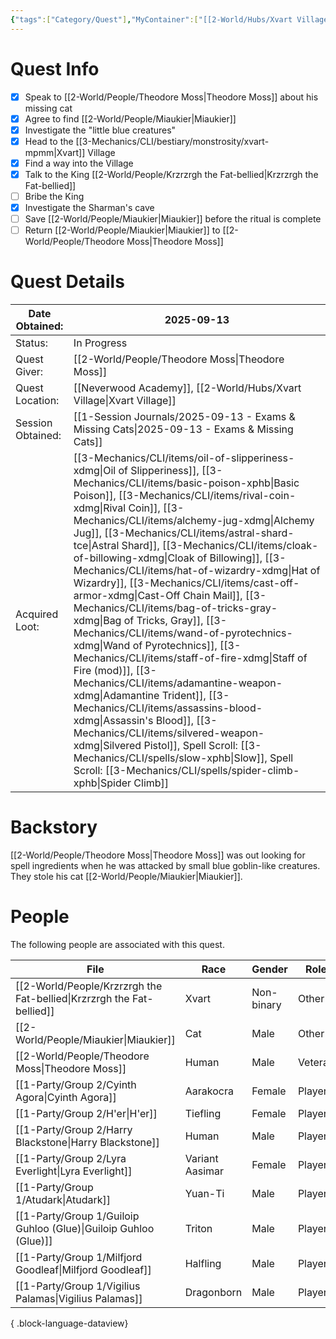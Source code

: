 ```yaml
---
{"tags":["Category/Quest"],"MyContainer":["[[2-World/Hubs/Xvart Village.md|Xvart Village]]","[[2-World/Hubs/Neverwood Academy.md|Neverwood Academy]]","[[2-World/Points of Interest/Xvart Ritual Dungeon.md|Xvart Ritual Dungeon]]"],"MyCategory":null,"image":"Pasted image 20250920140440.png","obsidianUIMode":"preview","questObtained":"2025-09-13","questStatus":"In Progress","questGiver":"[[2-World/People/Theodore Moss.md|Theodore Moss]]","questLocationObtained":["[[2-World/Hubs/Neverwood Academy\|Neverwood Academy]]","[[2-World/Hubs/Xvart Village.md|Xvart Village]]"],"questSessionObtained":"[[1-Session Journals/2025-09-13 - Exams & Missing Cats.md|2025-09-13 - Exams & Missing Cats]]","questNotes":null,"questLootAvail":["[[3-Mechanics/CLI/items/oil-of-slipperiness-xdmg.md|oil-of-slipperiness-xdmg]]","[[3-Mechanics/CLI/items/basic-poison-xphb.md|basic-poison-xphb]]","[[3-Mechanics/CLI/items/rival-coin-xdmg.md|rival-coin-xdmg]]","[[3-Mechanics/CLI/items/adamantine-weapon-xdmg.md|adamantine-weapon-xdmg]]","[[3-Mechanics/CLI/items/alchemy-jug-xdmg.md|alchemy-jug-xdmg]]","[[3-Mechanics/CLI/items/astral-shard-tce.md|astral-shard-tce]]","[[3-Mechanics/CLI/items/cloak-of-billowing-xdmg.md|cloak-of-billowing-xdmg]]","[[3-Mechanics/CLI/items/hat-of-wizardry-xdmg.md|hat-of-wizardry-xdmg]]","[[3-Mechanics/CLI/items/assassins-blood-xdmg.md|assassins-blood-xdmg]]","[[3-Mechanics/CLI/items/cast-off-armor-xdmg.md|cast-off-armor-xdmg]]","[[3-Mechanics/CLI/items/chain-mail-xphb.md|chain-mail-xphb]]","[[3-Mechanics/CLI/items/bag-of-tricks-gray-xdmg.md|bag-of-tricks-gray-xdmg]]","[[3-Mechanics/CLI/items/potion-of-healing-xdmg.md|potion-of-healing-xdmg]]","[[3-Mechanics/CLI/items/wand-of-pyrotechnics-xdmg.md|wand-of-pyrotechnics-xdmg]]","[[3-Mechanics/CLI/items/silvered-weapon-xdmg.md|silvered-weapon-xdmg]]","[[3-Mechanics/CLI/items/staff-of-fire-xdmg.md|staff-of-fire-xdmg]]"],"questLootEarned":null,"NoteIcon":"quest","questLookEarned":["[[3-Mechanics/CLI/items/oil-of-slipperiness-xdmg.md|oil-of-slipperiness-xdmg]]","[[3-Mechanics/CLI/items/basic-poison-xphb.md|basic-poison-xphb]]","[[3-Mechanics/CLI/items/rival-coin-xdmg.md|rival-coin-xdmg]]","[[3-Mechanics/CLI/items/alchemy-jug-xdmg.md|alchemy-jug-xdmg]]","[[3-Mechanics/CLI/items/astral-shard-tce.md|astral-shard-tce]]","[[3-Mechanics/CLI/items/cloak-of-billowing-xdmg.md|cloak-of-billowing-xdmg]]","[[3-Mechanics/CLI/items/hat-of-wizardry-xdmg.md|hat-of-wizardry-xdmg]]","[[3-Mechanics/CLI/items/cast-off-armor-xdmg.md|cast-off-armor-xdmg]]","[[3-Mechanics/CLI/items/bag-of-tricks-gray-xdmg.md|bag-of-tricks-gray-xdmg]]","[[3-Mechanics/CLI/items/wand-of-pyrotechnics-xdmg.md|wand-of-pyrotechnics-xdmg]]","[[3-Mechanics/CLI/items/staff-of-fire-xdmg.md|staff-of-fire-xdmg]]"],"dg-publish":true,"dg-path":"World/Quests/Miaukier Must Die!.md","permalink":"/world/quests/miaukier-must-die/","dgPassFrontmatter":true,"updated":"2025-10-02T16:16:08.000+01:00"}
---
```



# Quest Info

- [x]  Speak to [[2-World/People/Theodore Moss\|Theodore Moss]] about his missing cat 
- [x]  Agree to find [[2-World/People/Miaukier\|Miaukier]]
- [x]  Investigate the "little blue creatures"
- [x]  Head to the [[3-Mechanics/CLI/bestiary/monstrosity/xvart-mpmm\|Xvart]] Village
- [x]  Find a way into the Village
- [x]  Talk to the King [[2-World/People/Krzrzrgh the Fat-bellied\|Krzrzrgh the Fat-bellied]]
- [ ]  Bribe the King 
- [x]  Investigate the Sharman's cave 
- [ ]  Save [[2-World/People/Miaukier\|Miaukier]] before the ritual is complete
- [ ]  Return [[2-World/People/Miaukier\|Miaukier]] to [[2-World/People/Theodore Moss\|Theodore Moss]]

# Quest Details



| Date Obtained:    | 2025-09-13                                                                                                                                                                                                                                                                                                                                                                                                                                                                                                                                                                                                                                                                                                                |
| ----------------- | ------------------------------------------------------------------------------------------------------------------------------------------------------------------------------------------------------------------------------------------------------------------------------------------------------------------------------------------------------------------------------------------------------------------------------------------------------------------------------------------------------------------------------------------------------------------------------------------------------------------------------------------------------------------------------------------------------------------------- |
| Status:           | In Progress                                                                                                                                                                                                                                                                                                                                                                                                                                                                                                                                                                                                                                                                                                               |
| Quest Giver:      | [[2-World/People/Theodore Moss\|Theodore Moss]]                                                                                                                                                                                                                                                                                                                                                                                                                                                                                                                                                                                                                                                                                                         |
| Quest Location:   | [[Neverwood Academy]], [[2-World/Hubs/Xvart Village\|Xvart Village]]                                                                                                                                                                                                                                                                                                                                                                                                                                                                                                                                                                                                                                                                                  |
| Session Obtained: | [[1-Session Journals/2025-09-13 - Exams & Missing Cats\|2025-09-13 - Exams & Missing Cats]]                                                                                                                                                                                                                                                                                                                                                                                                                                                                                                                                                                                                                                                                                     |
| Acquired Loot:    | [[3-Mechanics/CLI/items/oil-of-slipperiness-xdmg\|Oil of Slipperiness]], [[3-Mechanics/CLI/items/basic-poison-xphb\|Basic Poison]], [[3-Mechanics/CLI/items/rival-coin-xdmg\|Rival Coin]], [[3-Mechanics/CLI/items/alchemy-jug-xdmg\|Alchemy Jug]], [[3-Mechanics/CLI/items/astral-shard-tce\|Astral Shard]], [[3-Mechanics/CLI/items/cloak-of-billowing-xdmg\|Cloak of Billowing]], [[3-Mechanics/CLI/items/hat-of-wizardry-xdmg\|Hat of Wizardry]], [[3-Mechanics/CLI/items/cast-off-armor-xdmg\|Cast-Off Chain Mail]], [[3-Mechanics/CLI/items/bag-of-tricks-gray-xdmg\|Bag of Tricks, Gray]], [[3-Mechanics/CLI/items/wand-of-pyrotechnics-xdmg\|Wand of Pyrotechnics]], [[3-Mechanics/CLI/items/staff-of-fire-xdmg\|Staff of Fire (mod)]], [[3-Mechanics/CLI/items/adamantine-weapon-xdmg\|Adamantine Trident]], [[3-Mechanics/CLI/items/assassins-blood-xdmg\|Assassin's Blood]], [[3-Mechanics/CLI/items/silvered-weapon-xdmg\|Silvered Pistol]], Spell Scroll: [[3-Mechanics/CLI/spells/slow-xphb\|Slow]], Spell Scroll: [[3-Mechanics/CLI/spells/spider-climb-xphb\|Spider Climb]] |


# Backstory

[[2-World/People/Theodore Moss\|Theodore Moss]] was out looking for spell ingredients when he was attacked by small blue goblin-like creatures. They stole his cat [[2-World/People/Miaukier\|Miaukier]].


# People

The following people are associated with this quest.

| File                                                                     | Race            | Gender     | Role    |
| ------------------------------------------------------------------------ | --------------- | ---------- | ------- |
| [[2-World/People/Krzrzrgh the Fat-bellied\|Krzrzrgh the Fat-bellied]] | Xvart           | Non-binary | Other   |
| [[2-World/People/Miaukier\|Miaukier]]                                 | Cat             | Male       | Other   |
| [[2-World/People/Theodore Moss\|Theodore Moss]]                       | Human           | Male       | Veteran |
| [[1-Party/Group 2/Cyinth Agora\|Cyinth Agora]]                        | Aarakocra       | Female     | Player  |
| [[1-Party/Group 2/H'er\|H'er]]                                        | Tiefling        | Female     | Player  |
| [[1-Party/Group 2/Harry Blackstone\|Harry Blackstone]]                | Human           | Male       | Player  |
| [[1-Party/Group 2/Lyra Everlight\|Lyra Everlight]]                    | Variant Aasimar | Female     | Player  |
| [[1-Party/Group 1/Atudark\|Atudark]]                                  | Yuan-Ti         | Male       | Player  |
| [[1-Party/Group 1/Guiloip Guhloo (Glue)\|Guiloip Guhloo (Glue)]]      | Triton          | Male       | Player  |
| [[1-Party/Group 1/Milfjord Goodleaf\|Milfjord Goodleaf]]              | Halfling        | Male       | Player  |
| [[1-Party/Group 1/Vigilius Palamas\|Vigilius Palamas]]                | Dragonborn      | Male       | Player  |

{ .block-language-dataview}
